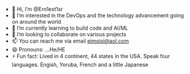 - 👋 Hi, I’m @Ern1est1sr
- 👀 I’m interested in the DevOps and the technology advancement going on around the world 
- 🌱 I’m currently learning to build code and AI/ML 
- 💞️ I’m looking to collaborate on various projects 
- 📫 You can reach me via email eimoisi@aol.com
- 😄 Pronouns: ...He/HE
- ⚡ Fun fact: Lived in 4 continent, 44 states in the USA. Speak four languages. Engish, Yoruba, French and a little Japanese

<!---
Ern1est1sr/Ern1est1sr is a ✨ special ✨ repository because its `README.md` (this file) appears on your GitHub profile.
You can click the Preview link to take a look at your changes.
--->
